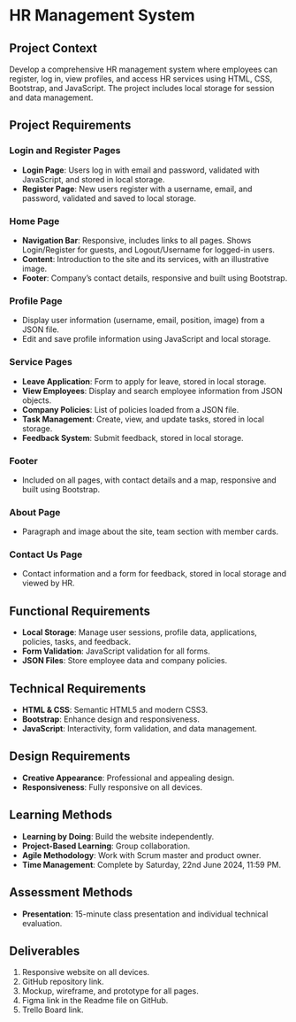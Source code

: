 # HR Management System

## Project Context
Develop a comprehensive HR management system where employees can register, log in, view profiles, and access HR services using HTML, CSS, Bootstrap, and JavaScript. The project includes local storage for session and data management.

## Project Requirements

### Login and Register Pages
- **Login Page**: Users log in with email and password, validated with JavaScript, and stored in local storage.
- **Register Page**: New users register with a username, email, and password, validated and saved to local storage.

### Home Page
- **Navigation Bar**: Responsive, includes links to all pages. Shows Login/Register for guests, and Logout/Username for logged-in users.
- **Content**: Introduction to the site and its services, with an illustrative image.
- **Footer**: Company’s contact details, responsive and built using Bootstrap.

### Profile Page
- Display user information (username, email, position, image) from a JSON file.
- Edit and save profile information using JavaScript and local storage.

### Service Pages
- **Leave Application**: Form to apply for leave, stored in local storage.
- **View Employees**: Display and search employee information from JSON objects.
- **Company Policies**: List of policies loaded from a JSON file.
- **Task Management**: Create, view, and update tasks, stored in local storage.
- **Feedback System**: Submit feedback, stored in local storage.

### Footer
- Included on all pages, with contact details and a map, responsive and built using Bootstrap.

### About Page
- Paragraph and image about the site, team section with member cards.

### Contact Us Page
- Contact information and a form for feedback, stored in local storage and viewed by HR.

## Functional Requirements
- **Local Storage**: Manage user sessions, profile data, applications, policies, tasks, and feedback.
- **Form Validation**: JavaScript validation for all forms.
- **JSON Files**: Store employee data and company policies.

## Technical Requirements
- **HTML & CSS**: Semantic HTML5 and modern CSS3.
- **Bootstrap**: Enhance design and responsiveness.
- **JavaScript**: Interactivity, form validation, and data management.

## Design Requirements
- **Creative Appearance**: Professional and appealing design.
- **Responsiveness**: Fully responsive on all devices.

## Learning Methods
- **Learning by Doing**: Build the website independently.
- **Project-Based Learning**: Group collaboration.
- **Agile Methodology**: Work with Scrum master and product owner.
- **Time Management**: Complete by Saturday, 22nd June 2024, 11:59 PM.

## Assessment Methods
- **Presentation**: 15-minute class presentation and individual technical evaluation.

## Deliverables
1. Responsive website on all devices.
2. GitHub repository link.
3. Mockup, wireframe, and prototype for all pages.
4. Figma link in the Readme file on GitHub.
5. Trello Board link.
